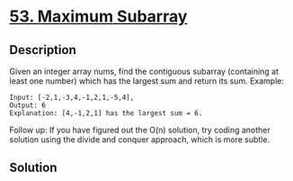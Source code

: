 # [53. Maximum Subarray](https://leetcode.com/problems/maximum-subarray)

## Description

Given an integer array nums, find the contiguous subarray (containing at least one number) which has the largest sum and return its sum.
Example:
```
Input: [-2,1,-3,4,-1,2,1,-5,4],
Output: 6
Explanation: [4,-1,2,1] has the largest sum = 6.
```
Follow up:
If you have figured out the O(n) solution, try coding another solution using the divide and conquer approach, which is more subtle.
## Solution

